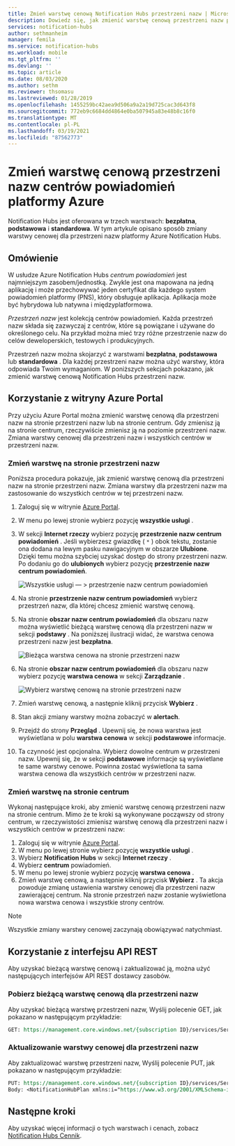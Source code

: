 ```yaml
---
title: Zmień warstwę cenową Notification Hubs przestrzeni nazw | Microsoft Docs
description: Dowiedz się, jak zmienić warstwę cenową przestrzeni nazw platformy Azure Notification Hubs.
services: notification-hubs
author: sethmanheim
manager: femila
ms.service: notification-hubs
ms.workload: mobile
ms.tgt_pltfrm: ''
ms.devlang: ''
ms.topic: article
ms.date: 08/03/2020
ms.author: sethm
ms.reviewer: thsomasu
ms.lastreviewed: 01/28/2019
ms.openlocfilehash: 1455259bc42aea9d506a9a2a19d725cac3d643f8
ms.sourcegitcommit: 772eb9c6684dd4864e0ba507945a83e48b8c16f0
ms.translationtype: MT
ms.contentlocale: pl-PL
ms.lasthandoff: 03/19/2021
ms.locfileid: "87562773"
---
```

# <a name="change-pricing-tier-of-an-azure-notification-hubs-namespace"></a>Zmień warstwę cenową przestrzeni nazw centrów powiadomień platformy Azure

Notification Hubs jest oferowana w trzech warstwach: **bezpłatna**, **podstawowa** i **standardowa**. W tym artykule opisano sposób zmiany warstwy cenowej dla przestrzeni nazw platformy Azure Notification Hubs.

## <a name="overview"></a>Omówienie

W usłudze Azure Notification Hubs *centrum powiadomień* jest najmniejszym zasobem/jednostką. Zwykle jest ona mapowana na jedną aplikację i może przechowywać jeden certyfikat dla każdego system powiadomień platformy (PNS), który obsługuje aplikacja. Aplikacja może być hybrydowa lub natywna i międzyplatformowa.

*Przestrzeń nazw* jest kolekcją centrów powiadomień. Każda przestrzeń nazw składa się zazwyczaj z centrów, które są powiązane i używane do określonego celu. Na przykład można mieć trzy różne przestrzenie nazw do celów deweloperskich, testowych i produkcyjnych.

Przestrzeń nazw można skojarzyć z warstwami **bezpłatna**, **podstawowa** lub **standardowa** . Dla każdej przestrzeni nazw można użyć warstwy, która odpowiada Twoim wymaganiom. W poniższych sekcjach pokazano, jak zmienić warstwę cenową Notification Hubs przestrzeni nazw.

## <a name="use-azure-portal"></a>Korzystanie z witryny Azure Portal

Przy użyciu Azure Portal można zmienić warstwę cenową dla przestrzeni nazw na stronie przestrzeni nazw lub na stronie centrum. Gdy zmienisz ją na stronie centrum, rzeczywiście zmienisz ją na poziomie przestrzeni nazw. Zmiana warstwy cenowej dla przestrzeni nazw i wszystkich centrów w przestrzeni nazw.

### <a name="change-tier-on-the-namespace-page"></a>Zmień warstwę na stronie przestrzeni nazw

Poniższa procedura pokazuje, jak zmienić warstwę cenową dla przestrzeni nazw na stronie przestrzeni nazw. Zmiana warstwy dla przestrzeni nazw ma zastosowanie do wszystkich centrów w tej przestrzeni nazw.

1. Zaloguj się w witrynie [Azure Portal](https://portal.azure.com).
2. W menu po lewej stronie wybierz pozycję **wszystkie usługi** .
3. W sekcji **Internet rzeczy** wybierz pozycję **przestrzenie nazw centrum powiadomień** . Jeśli wybierzesz gwiazdkę ( `*` ) obok tekstu, zostanie ona dodana na lewym pasku nawigacyjnym w obszarze **Ulubione**. Dzięki temu można szybciej uzyskać dostęp do strony przestrzeni nazw. Po dodaniu go do **ulubionych** wybierz pozycję **przestrzenie nazw centrum powiadomień**.

    ![Wszystkie usługi — > przestrzenie nazw centrum powiadomień](./media/change-pricing-tier/all-services-nhub.png)

4. Na stronie **przestrzenie nazw centrum powiadomień** wybierz przestrzeń nazw, dla której chcesz zmienić warstwę cenową.
5. Na stronie **obszar nazw centrum powiadomień** dla obszaru nazw można wyświetlić bieżącą warstwę cenową dla przestrzeni nazw w sekcji **podstawy** . Na poniższej ilustracji widać, że warstwa cenowa przestrzeni nazw jest **bezpłatna**.

    ![Bieżąca warstwa cenowa na stronie przestrzeni nazw](./media/change-pricing-tier/pricing-tier-before.png)

6. Na stronie **obszar nazw centrum powiadomień** dla obszaru nazw wybierz pozycję **warstwa cenowa** w sekcji **Zarządzanie** .

    ![Wybierz warstwę cenową na stronie przestrzeni nazw](./media/change-pricing-tier/namespace-select-pricing-menu.png)

7. Zmień warstwę cenową, a następnie kliknij przycisk **Wybierz** .
8. Stan akcji zmiany warstwy można zobaczyć w **alertach**.
9. Przejdź do strony **Przegląd** . Upewnij się, że nowa warstwa jest wyświetlana w polu **warstwa cenowa** w sekcji **podstawowe** informacje.
10. Ta czynność jest opcjonalna. Wybierz dowolne centrum w przestrzeni nazw. Upewnij się, że w sekcji **podstawowe** informacje są wyświetlane te same warstwy cenowe. Powinna zostać wyświetlona ta sama warstwa cenowa dla wszystkich centrów w przestrzeni nazw.

### <a name="change-tier-on-the-hub-page"></a>Zmień warstwę na stronie centrum

Wykonaj następujące kroki, aby zmienić warstwę cenową przestrzeni nazw na stronie centrum. Mimo że te kroki są wykonywane począwszy od strony centrum, w rzeczywistości zmienisz warstwę cenową dla przestrzeni nazw i wszystkich centrów w przestrzeni nazw:

1. Zaloguj się w witrynie [Azure Portal](https://portal.azure.com).
2. W menu po lewej stronie wybierz pozycję **wszystkie usługi** .
3. Wybierz **Notification Hubs** w sekcji **Internet rzeczy** .
4. Wybierz **centrum** powiadomień.
5. W menu po lewej stronie wybierz pozycję **warstwa cenowa** .
6. Zmień warstwę cenową, a następnie kliknij przycisk **Wybierz** . Ta akcja powoduje zmianę ustawienia warstwy cenowej dla przestrzeni nazw zawierającej centrum. Na stronie przestrzeń nazw zostanie wyświetlona nowa warstwa cenowa i wszystkie strony centrów.

> [!NOTE]
> Wszystkie zmiany warstwy cenowej zaczynają obowiązywać natychmiast.

## <a name="use-rest-api"></a>Korzystanie z interfejsu API REST

Aby uzyskać bieżącą warstwę cenową i zaktualizować ją, można użyć następujących interfejsów API REST dostawcy zasobów.

### <a name="get-current-pricing-tier-for-a-namespace"></a>Pobierz bieżącą warstwę cenową dla przestrzeni nazw

Aby uzyskać bieżącą warstwę przestrzeni nazw, Wyślij polecenie GET, jak pokazano w następującym przykładzie:

```REST
GET: https://management.core.windows.net/{subscription ID}/services/ServiceBus/Namespaces/{namespace name}/notificationhubplan
```

### <a name="update-pricing-tier-for-a-namespace"></a>Aktualizowanie warstwy cenowej dla przestrzeni nazw

Aby zaktualizować warstwę przestrzeni nazw, Wyślij polecenie PUT, jak pokazano w następującym przykładzie:

```REST
PUT: https://management.core.windows.net/{subscription ID}/services/ServiceBus/Namespaces/{namespace name}/notificationhubplan
Body: <NotificationHubPlan xmlns:i="https://www.w3.org/2001/XMLSchema-instance" xmlns="http://schemas.microsoft.com/netservices/2010/10/servicebus/connect"><SKU>Standard</SKU></NotificationHubPlan>
```

## <a name="next-steps"></a>Następne kroki

Aby uzyskać więcej informacji o tych warstwach i cenach, zobacz [Notification Hubs Cennik](https://azure.microsoft.com/pricing/details/notification-hubs/).
